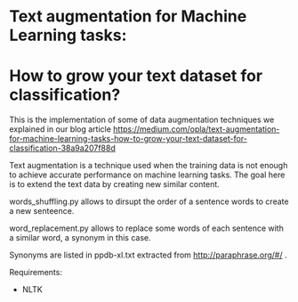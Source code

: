 # Text augmentation for Machine Learning tasks: 
# How to grow your text dataset for classification?


This is the implementation of some of data augmentation techniques we explained in our blog article
https://medium.com/opla/text-augmentation-for-machine-learning-tasks-how-to-grow-your-text-dataset-for-classification-38a9a207f88d

Text augmentation is a technique used when the training data is not enough to achieve accurate performance on machine learning tasks. The goal here is to extend the text data by creating new similar content.

words_shuffling.py allows to dirsupt the order of a sentence words to create a new senteence.

word_replacement.py allows to replace some words of each sentence with a similar word, a synonym in this case. 

Synonyms are listed in ppdb-xl.txt extracted from http://paraphrase.org/#/ . 

Requirements:
  - NLTK
  

